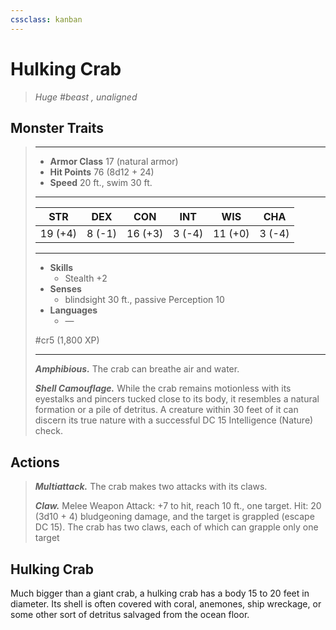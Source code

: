 ```yaml
---
cssclass: kanban
---
```


# Hulking Crab
>*Huge #beast , unaligned*
## Monster Traits
>___
>- **Armor Class** 17 (natural armor)
>- **Hit Points** 76 (8d12 + 24)
>- **Speed** 20 ft., swim 30 ft.
>___
>|STR|DEX|CON|INT|WIS|CHA|
>|:---:|:---:|:---:|:---:|:---:|:---:|
>|19 (+4)|8 (-1)|16 (+3)|3 (-4)|11 (+0)|3 (-4)|
>___
>- **Skills**
>	 - Stealth +2
>- **Senses**
>	 - blindsight 30 ft., passive Perception 10
>- **Languages**
>	 - —
>
> #cr5 (1,800 XP)
>___
>***Amphibious.*** The crab can breathe air and water.  
>
>***Shell Camouflage.*** While the crab remains motionless with its eyestalks and pincers tucked close to its body, it resembles a natural formation or a pile of detritus. A creature within 30 feet of it can discern its true nature with a successful DC 15 Intelligence (Nature) check.  
>
## Actions
>***Multiattack.*** The crab makes two attacks with its claws.  
>
>***Claw.*** Melee Weapon Attack: +7 to hit, reach 10 ft., one target. Hit: 20 (3d10 + 4) bludgeoning damage, and the target is grappled (escape DC 15). The crab has two claws, each of which can grapple only one target
## Hulking Crab
Much bigger than a giant crab, a hulking crab has a body 15 to 20 feet in diameter. Its shell is often covered with coral, anemones, ship wreckage, or some other sort of detritus salvaged from the ocean floor.